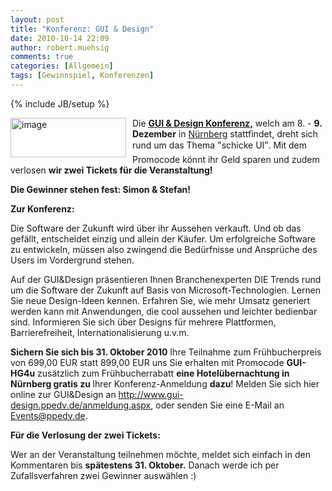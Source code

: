 ```yaml
---
layout: post
title: "Konferenz: GUI & Design"
date: 2010-10-14 22:09
author: robert.muehsig
comments: true
categories: [Allgemein]
tags: [Gewinnspiel, Konferenzen]
---
```

{% include JB/setup %}
<p><a href="{{BASE_PATH}}/assets/wp-images/image1071.png"><img style="border-right-width: 0px; margin: 0px 10px 0px 0px; display: inline; border-top-width: 0px; border-bottom-width: 0px; border-left-width: 0px" title="image" border="0" alt="image" align="left" src="{{BASE_PATH}}/assets/wp-images/image_thumb253.png" width="185" height="63" /></a> </p>  <p>Die <strong><a href="http://www.gui-design.ppedv.de/">GUI &amp; Design Konferenz,</a></strong> welch am 8. - <strong>9. Dezember</strong> in <a href="http://maps.google.de/maps?um=1&amp;ie=UTF-8&amp;cid=0,0,5305625579945393729&amp;fb=1&amp;hq=Karl-Br%C3%B6ger-Zentrum,&amp;hnear=Karl-Br%C3%B6ger-Stra%C3%9Fe+9,+D-90459+N%C3%BCrnberg&amp;gl=de&amp;daddr=Karl-Br%C3%B6ger-Stra%C3%9Fe+9,+90459+N%C3%BCrnberg&amp;geocode=4075162103709278236,49.443550,11.078310&amp;ei=JXC3TM30F8mdOuXo6N8J&amp;sa=X&amp;oi=local_result&amp;ct=directions-to&amp;resnum=1&amp;ved=0CBwQngIwAA">Nürnberg</a> stattfindet, dreht sich rund um das Thema "schicke UI”. Mit dem Promocode könnt ihr Geld sparen und zudem verlosen <strong>wir zwei Tickets für die Veranstaltung!</strong></p>  <p><strong>Die Gewinner stehen fest: Simon &amp; Stefan!</strong></p> <!--more-->  <p><strong>Zur Konferenz:</strong></p>  <p>Die Software der Zukunft wird über ihr Aussehen verkauft. Und ob das gefällt, entscheidet einzig und allein der Käufer. Um erfolgreiche Software zu entwickeln, müssen also zwingend die Bedürfnisse und Ansprüche des Users im Vordergrund stehen. </p>  <p>Auf der GUI&amp;Design präsentieren Ihnen Branchenexperten DIE Trends rund um die Software der Zukunft auf Basis von Microsoft-Technologien. Lernen Sie neue Design-Ideen kennen. Erfahren Sie, wie mehr Umsatz generiert werden kann mit Anwendungen, die cool aussehen und leichter bedienbar sind. Informieren Sie sich über Designs für mehrere Plattformen, Barrierefreiheit, Internationalisierung u.v.m. </p>  <p><strong>Sichern Sie sich bis 31. Oktober 2010</strong> Ihre Teilnahme zum Frühbucherpreis von 699,00 EUR statt 899,00 EUR uns Sie erhalten mit Promocode <b>GUI-HG4u</b> zusätzlich zum Frühbucherrabatt <b>eine Hotelübernachtung in Nürnberg gratis zu </b>Ihrer Konferenz-Anmeldung <b>dazu</b>! Melden Sie sich hier online zur GUI&amp;Design an <a href="http://www.gui-design.ppedv.de/anmeldung.aspx">http://www.gui-design.ppedv.de/anmeldung.aspx</a>, oder senden Sie eine E-Mail an <a href="mailto:Events@ppedv.de">Events@ppedv.de</a>. </p>  <p><strong>Für die Verlosung der zwei Tickets:</strong></p>  <p>Wer an der Veranstaltung teilnehmen möchte, meldet sich einfach in den Kommentaren bis <strong>spätestens 31. Oktober.</strong> Danach werde ich per Zufallsverfahren zwei Gewinner auswählen :)</p>
